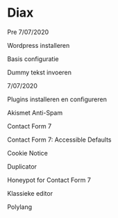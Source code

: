 # Diax

Pre 7/07/2020

Wordpress installeren

Basis configuratie

Dummy tekst invoeren


7/07/2020

Plugins installeren en configureren

Akismet Anti-Spam

Contact Form 7

Contact Form 7: Accessible Defaults

Cookie Notice

Duplicator

Honeypot for Contact Form 7

Klassieke editor

Polylang

